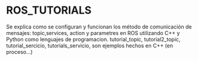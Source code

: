 # ROS_TUTORIALS
Se explica como se configuran y funcionan los método de comunicación de mensajes: topic,services, action y parametres en ROS utilizando C++ y Python como lenguajes de programacion.
tutorial_topic, tutorial2_topic, tutorial_sercicio, tutorials_servicio, son ejemplos hechos en C++
(en proceso...)
